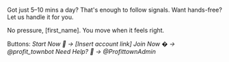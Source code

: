 Got just 5–10 mins a day? That's enough to follow signals\.
Want hands\-free? Let us handle it for you\.

No pressure, \[first_name\]\. You move when it feels right\.

Buttons:
_Start Now 🚀 → \[Insert account link\]_
_Join Now � → @profit_townbot_
_Need Help? 💬 → @ProfittownAdmin_

